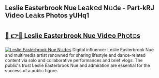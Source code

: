 ## Leslie Easterbrook Nue Le𝚊k𝚎d N𝚞𝚍e - Part-kRJ Vid𝚎o Le𝚊ks Photos yUHq1

# <h2><a href="http://fb4pou.evod.top/?m=Leslie+Easterbrook+Nue">🔗 👉🔴 Leslie Easterbrook Nue Vid𝚎o Ph𝚘t𝚘s</a></h2>

[![Leslie Easterbrook Nue N𝚞d𝚎s](https://i.imgur.com/8V9OHl7.gif)](http://fb4pou.evod.top/?m=Leslie+Easterbrook+Nue)
Digital influencer Leslie Easterbrook Nue and multimedia artist renowned for sharing lifestyle and dance-related content via solo and collaborative performances and brief vlogs. The public's trust Leslie Easterbrook Nue and admiration are essential for the success of a public figure. 
